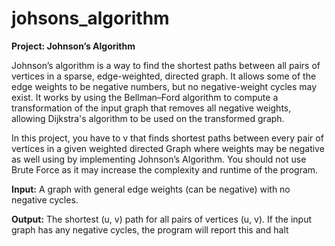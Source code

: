 # johsons_algorithm

**Project: Johnson’s Algorithm**

Johnson’s algorithm is a way to find the shortest paths between all pairs of vertices in
a sparse, edge-weighted, directed graph. It allows some of the edge weights to be negative
numbers, but no negative-weight cycles may exist. It works by using the Bellman–Ford
algorithm to compute a transformation of the input graph that removes all negative weights,
allowing Dijkstra's algorithm to be used on the transformed graph.

In this project, you have to v that finds shortest paths between every pair of vertices in a
given weighted directed Graph where weights may be negative as well using by
implementing Johnson’s Algorithm. You should not use Brute Force as it may increase the
complexity and runtime of the program.

**Input:**
A graph with general edge weights (can be negative) with no negative cycles.

**Output:**
The shortest (u, v) path for all pairs of vertices (u, v). If the input graph has any negative
cycles, the program will report this and halt
